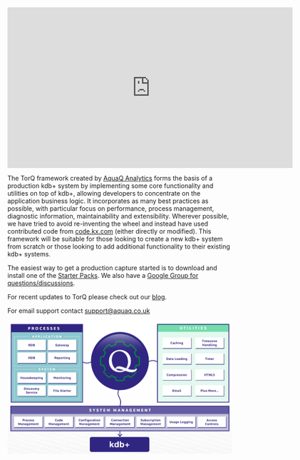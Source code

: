 
<div style="width:640px; height:360px; margin: 0 auto;">
<iframe src="https://player.vimeo.com/video/184552498" width="640" height="360" frameborder="0" webkitallowfullscreen mozallowfullscreen allowfullscreen></iframe>
</div>

The TorQ framework created by [AquaQ Analytics](http://www.aquaq.co.uk) forms the basis of a production kdb+ system by implementing some core functionality and utilities on top of kdb+, allowing developers to concentrate on the application business logic. It incorporates as many best practices as possible, with particular focus on performance, process management, diagnostic information, maintainability and extensibility. Wherever possible, we have tried to avoid re-inventing the wheel and instead have used contributed code from [code.kx.com](http://code.kx.com) (either directly or modified). This framework will be suitable for those looking to create a new kdb+ system from scratch or those looking to add additional functionality to their existing kdb+ systems.

The easiest way to get a production capture started is to download and install one of the [Starter Packs](https://github.com/AquaQAnalytics/TorQ-Finance-Starter-Pack). We also have a [Google Group for questions/discussions](https://groups.google.com/forum/#!forum/kdbtorq).

For recent updates to TorQ please check out our [blog](http://www.aquaq.co.uk/blog/).

For email support contact <support@aquaq.co.uk>

<center><img src="graphics/TorQ-Structure.png" width="600"></center>
